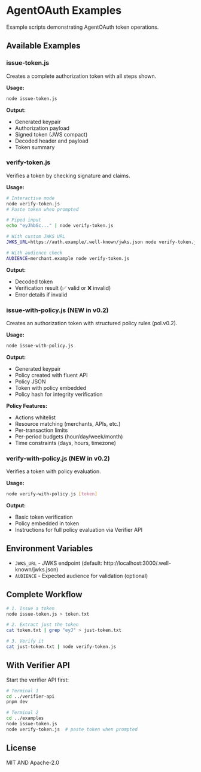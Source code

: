 # AgentOAuth Examples

Example scripts demonstrating AgentOAuth token operations.

## Available Examples

### issue-token.js

Creates a complete authorization token with all steps shown.

**Usage:**
```bash
node issue-token.js
```

**Output:**
- Generated keypair
- Authorization payload
- Signed token (JWS compact)
- Decoded header and payload
- Token summary

### verify-token.js

Verifies a token by checking signature and claims.

**Usage:**
```bash
# Interactive mode
node verify-token.js
# Paste token when prompted

# Piped input
echo "eyJhbGc..." | node verify-token.js

# With custom JWKS URL
JWKS_URL=https://auth.example/.well-known/jwks.json node verify-token.js

# With audience check
AUDIENCE=merchant.example node verify-token.js
```

**Output:**
- Decoded token
- Verification result (✅ valid or ❌ invalid)
- Error details if invalid

### issue-with-policy.js (NEW in v0.2)

Creates an authorization token with structured policy rules (pol.v0.2).

**Usage:**
```bash
node issue-with-policy.js
```

**Output:**
- Generated keypair
- Policy created with fluent API
- Policy JSON
- Token with policy embedded
- Policy hash for integrity verification

**Policy Features:**
- Actions whitelist
- Resource matching (merchants, APIs, etc.)
- Per-transaction limits
- Per-period budgets (hour/day/week/month)
- Time constraints (days, hours, timezone)

### verify-with-policy.js (NEW in v0.2)

Verifies a token with policy evaluation.

**Usage:**
```bash
node verify-with-policy.js [token]
```

**Output:**
- Basic token verification
- Policy embedded in token
- Instructions for full policy evaluation via Verifier API

## Environment Variables

- `JWKS_URL` - JWKS endpoint (default: http://localhost:3000/.well-known/jwks.json)
- `AUDIENCE` - Expected audience for validation (optional)

## Complete Workflow

```bash
# 1. Issue a token
node issue-token.js > token.txt

# 2. Extract just the token
cat token.txt | grep "eyJ" > just-token.txt

# 3. Verify it
cat just-token.txt | node verify-token.js
```

## With Verifier API

Start the verifier API first:

```bash
# Terminal 1
cd ../verifier-api
pnpm dev

# Terminal 2 
cd ../examples
node issue-token.js
node verify-token.js  # paste token when prompted
```

## License

MIT AND Apache-2.0

